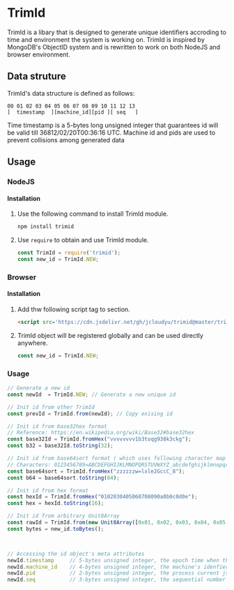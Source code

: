 # TrimId #
TrimId is a libary that is designed to generate unique identifiers accroding to time and environment the system is working on.
TrimId is inspired by MongoDB's ObjectID system and is rewritten to work on both NodeJS and browser environment.

## Data struture ##
TrimId's data structure is defined as follows:
```
00 01 02 03 04 05 06 07 08 09 10 11 12 13
[  timestamp  ][machine_id][pid ][ seq   ]
```

Time timestamp is a 5-bytes long unsigned integer that guarantees id will be valid till 36812/02/20T00:36:16 UTC.
Machine id and pids are used to prevent collisions among generated data

## Usage ##
### NodeJS ###
#### Installation ####
1. Use the following command to install TrimId module.
	```bash
	npm install trimid
	```
2. Use ```require``` to obtain and use TrimId module.
	```javascript
	const TrimId = require('trimid');
	const new_id = TrimId.NEW;
	```

### Browser ###
#### Installation ####
1. Add thw following script tag to <head> section.
	```html
	<script src='https://cdn.jsdelivr.net/gh/jcloudyu/trimid@master/trimid.js'></script>
	```
2. TrimId object will be registered globally and can be used directly anywhere.
	```javascript
	const new_id = TrimId.NEW;
	```


### Usage ###
```javascript
// Generate a new id
const newId  = TrimId.NEW; // Generate a new unique id

// Init id from other TrimId
const prevId = TrimId.from(newId); // Copy exising id

// Init id from base32hex format
// Reference: https://en.wikipedia.org/wiki/Base32#base32hex
const base32Id = TrimId.fromHex("vvvvvvvv1b3toqg938k3ckg");
const b32 = base32Id.toString(32);

// Init id from base64sort format ( which uses following character map with no padding characters )
// Characters: 0123456789=ABCDEFGHIJKLMNOPQRSTUVWXYZ_abcdefghijklmnopqrstuvwxyz
const base64sort = TrimId.fromHex("zzzzzzw=lxle2GccC_8");
const b64 = base64sort.toString(64);

// Init id from hex format
const hexId = TrimId.fromHex("0102030405060708090a0b0c0d0e");
const hex = hexId.toString(16);

// Init id from arbitrary Unit8Array
const rawId = TrimId.from(new Unit8Array([0x01, 0x02, 0x03, 0x04, 0x05, 0x06, 0x07, 0x08, 0x09, 0x0a, 0x0b, 0x0c, 0x0d, 0x0e]));
const bytes = new_id.toBytes();



// Accessing the id object's meta attributes
newId.timestamp		// 5-bytes unsigned integer, the epoch time when the object is created
newId.machine_id	// 4-bytes unsigned integer, the machine's idenfier ( resolved from hostname )
newId.pid			// 2-bytes unsigned integer, the process current js engine is working on
newId.seq			// 3-bytes unsigned integer, the sequential number that prevents unexpected collisions
```
